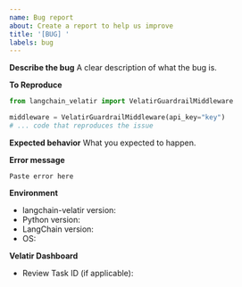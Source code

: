 ```yaml
---
name: Bug report
about: Create a report to help us improve
title: '[BUG] '
labels: bug
---
```


**Describe the bug**
A clear description of what the bug is.

**To Reproduce**
```python
from langchain_velatir import VelatirGuardrailMiddleware

middleware = VelatirGuardrailMiddleware(api_key="key")
# ... code that reproduces the issue
```

**Expected behavior**
What you expected to happen.

**Error message**
```
Paste error here
```

**Environment**
- langchain-velatir version:
- Python version:
- LangChain version:
- OS:

**Velatir Dashboard**
- Review Task ID (if applicable):
